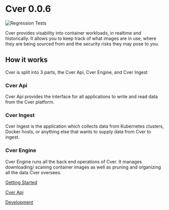 # Cver 0.0.6
![Regression Tests](https://github.com/politeauthority/cver/actions/workflows/push-stage.yaml/badge.svg)

Cver provides visability into container workloads, in realtime and historically. It allows you to
keep track of what images are in use, where they are being sourced from and the security risks they 
may pose to you.

## How it works
Cver is split into 3 parts, the Cver Api, Cver Engine, and Cver Ingest

### Cver Api
Cver Api provides the interface for all applications to write and read data from the Cver platform.

### Cver Ingest
Cver Ingest is the application which collects data from Kubernetes clusters, Docker hosts, or
anything else that wants to supply data from Cver to ingest.

### Cver Engine
Cver Engine runs all the back end operations of Cver. It manages downloading/ scaning container
images as well as pruning and organizing all the data Cver oversees.

[Getting Started](docs/getting-started.md)

[Cver Api](docs/cver-api/cver-api.md)

[Development](docs/development.md)
